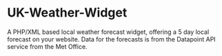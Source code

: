 # UK-Weather-Widget
A PHP/XML based local weather forecast widget, offering a 5 day local forecast on your website. Data for the forecasts is from the Datapoint API service from the Met Office.
